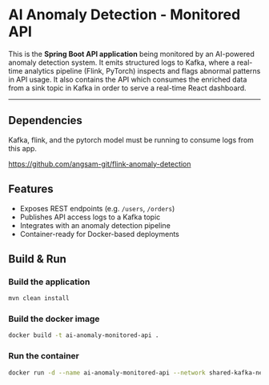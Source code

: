 # AI Anomaly Detection - Monitored API

This is the **Spring Boot API application** being monitored by an AI-powered anomaly detection system. It emits structured logs to Kafka, where a real-time analytics pipeline (Flink, PyTorch) inspects and flags abnormal patterns in API usage. It also contains the API which consumes the enriched data from a sink topic in Kafka in order to serve a real-time React dashboard.

---

## Dependencies

Kafka, flink, and the pytorch model must be running to consume logs from this app.

https://github.com/angsam-git/flink-anomaly-detection

## Features

- Exposes REST endpoints (e.g. `/users`, `/orders`)
- Publishes API access logs to a Kafka topic
- Integrates with an anomaly detection pipeline
- Container-ready for Docker-based deployments

## Build & Run

### Build the application

```bash
mvn clean install
```

### Build the docker image
```bash
docker build -t ai-anomaly-monitored-api .
```

### Run the container
```bash
docker run -d --name ai-anomaly-monitored-api --network shared-kafka-net -p 8080:8080 ai-anomaly-monitored-api
```
